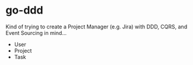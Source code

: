 # go-ddd

Kind of trying to create a Project Manager (e.g. Jira) with DDD, CQRS, and Event Sourcing in mind...

- User
- Project
- Task
